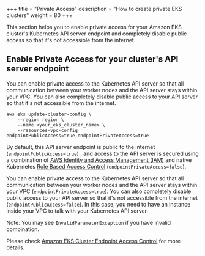 +++
title = "Private Access"
description = "How to create private EKS clusters"
weight = 80
+++

This section helps you to enable private access for your Amazon EKS cluster's Kubernetes API server endpoint and completely disable public access so that it's not accessible from the internet.

## Enable Private Access for your cluster's API server endpoint

You can enable private access to the Kubernetes API server so that all communication between your worker nodes and the API server stays within your VPC. You can also completely disable public access to your API server so that it's not accessible from the internet.

```
aws eks update-cluster-config \
    --region region \
    --name <your_eks_cluster_name> \
    --resources-vpc-config endpointPublicAccess=true,endpointPrivateAccess=true
```

By default, this API server endpoint is public to the internet (`endpointPublicAccess=true`) , and access to the API server is secured using a combination of [AWS Identity and Access Management (IAM)](https://aws.amazon.com/iam/) and native Kubernetes [Role Based Access Control](https://kubernetes.io/docs/admin/authorization/rbac/) (`endpointPrivateAccess=false`).

You can enable private access to the Kubernetes API server so that all communication between your worker nodes and the API server stays within your VPC (`endpointPrivateAccess=true`). You can also completely disable public access to your API server so that it's not accessible from the internet (`endpointPublicAccess=false`). In this case, you need to have an instance inside your VPC to talk with your Kubernetes API server.

Note: You may see `InvalidParameterException` if you have invalid combination.

Please check [Amazon EKS Cluster Endpoint Access Control](https://docs.aws.amazon.com/eks/latest/userguide/cluster-endpoint.html) for more details.
